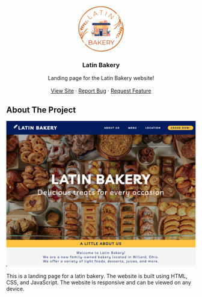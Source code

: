 <a id="readme-top"></a>

<!-- PROJECT LOGO -->
<br />
<div align="center">
  <a href="https://github.com/Franco-Technologies/website-latin-bakery">
    <img src="docs/logo2.png" alt="Logo" width="120" height="120">
  </a>

<h3 align="center">Latin Bakery</h3>

  <p align="center">
    Landing page for the Latin Bakery website!
    <br />
    <br />
    <a href="https://franco-technologies.github.io/website-latin-bakery">View Site</a>
    ·
    <a href="https://github.com/Franco-Technologies/website-latin-bakery/issues/new?labels=bug&template=bug-report---.md">Report Bug</a>
    ·
    <a href="https://github.com/Franco-Technologies/website-latin-bakery/issues/new?labels=enhancement&template=feature-request---.md">Request Feature</a>
  </p>
</div>

<!-- ABOUT THE PROJECT -->

## About The Project

[![Product Name Screen Shot][product-screenshot]](https://example.com)

This is a landing page for a latin bakery. The website is built using HTML, CSS, and JavaScript. The website is responsive and can be viewed on any device.

[product-screenshot]: docs/sc.png
